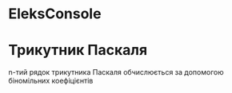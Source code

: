 # EleksConsole
# Трикутник Паскаля
n-тий рядок трикутника Паскаля обчислюється за допомогою біномільних коефіцієнтів 
